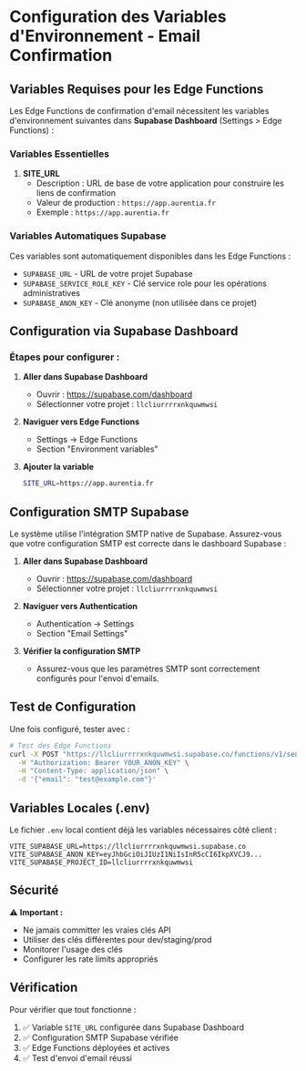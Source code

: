 # Configuration des Variables d'Environnement - Email Confirmation

## Variables Requises pour les Edge Functions

Les Edge Functions de confirmation d'email nécessitent les variables d'environnement suivantes dans **Supabase Dashboard** (Settings > Edge Functions) :

### Variables Essentielles

1. **SITE_URL**
   - Description : URL de base de votre application pour construire les liens de confirmation
   - Valeur de production : `https://app.aurentia.fr`
   - Exemple : `https://app.aurentia.fr`

### Variables Automatiques Supabase

Ces variables sont automatiquement disponibles dans les Edge Functions :

- `SUPABASE_URL` - URL de votre projet Supabase
- `SUPABASE_SERVICE_ROLE_KEY` - Clé service role pour les opérations administratives
- `SUPABASE_ANON_KEY` - Clé anonyme (non utilisée dans ce projet)

## Configuration via Supabase Dashboard

### Étapes pour configurer :

1. **Aller dans Supabase Dashboard**
   - Ouvrir : https://supabase.com/dashboard
   - Sélectionner votre projet : `llcliurrrrxnkquwmwsi`

2. **Naviguer vers Edge Functions**
   - Settings → Edge Functions
   - Section "Environment variables"

3. **Ajouter la variable**
   ```bash
   SITE_URL=https://app.aurentia.fr
   ```

## Configuration SMTP Supabase

Le système utilise l'intégration SMTP native de Supabase. Assurez-vous que votre configuration SMTP est correcte dans le dashboard Supabase :

1. **Aller dans Supabase Dashboard**
   - Ouvrir : https://supabase.com/dashboard
   - Sélectionner votre projet : `llcliurrrrxnkquwmwsi`

2. **Naviguer vers Authentication**
   - Authentication → Settings
   - Section "Email Settings"

3. **Vérifier la configuration SMTP**
   - Assurez-vous que les paramètres SMTP sont correctement configurés pour l'envoi d'emails.

## Test de Configuration

Une fois configuré, tester avec :

```bash
# Test des Edge Functions
curl -X POST "https://llcliurrrrxnkquwmwsi.supabase.co/functions/v1/send-confirmation-email" \
  -H "Authorization: Bearer YOUR_ANON_KEY" \
  -H "Content-Type: application/json" \
  -d '{"email": "test@example.com"}'
```

## Variables Locales (.env)

Le fichier `.env` local contient déjà les variables nécessaires côté client :

```env
VITE_SUPABASE_URL=https://llcliurrrrxnkquwmwsi.supabase.co
VITE_SUPABASE_ANON_KEY=eyJhbGciOiJIUzI1NiIsInR5cCI6IkpXVCJ9...
VITE_SUPABASE_PROJECT_ID=llcliurrrrxnkquwmwsi
```

## Sécurité

⚠️ **Important :**
- Ne jamais committer les vraies clés API
- Utiliser des clés différentes pour dev/staging/prod
- Monitorer l'usage des clés
- Configurer les rate limits appropriés

## Vérification

Pour vérifier que tout fonctionne :

1. ✅ Variable `SITE_URL` configurée dans Supabase Dashboard
2. ✅ Configuration SMTP Supabase vérifiée
3. ✅ Edge Functions déployées et actives
4. ✅ Test d'envoi d'email réussi